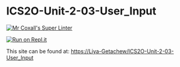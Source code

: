 # ICS2O-Unit-2-03-User_Input
[![Mr Coxall's Super Linter](https://github.com/Liya-Getachew/ICS2O-Unit-2-03-User_Input/workflows/Mr%20Coxall's%20Super%20Linter/badge.svg)](https://github.com/Liya-Getachew/ICS2O-Unit-2-03-User_Input/actions/)

[![Run on Repl.it](https://repl.it/badge/github/Liya-Getachew/ICS2O-Unit-2-03-User_Input)](https://repl.it/github/Liya-Getachew/ICS2O-Unit-2-03-User_Input)

This site can be found at: [https://Liya-Getachew/ICS2O-Unit-2-03-User_Input](https://Liya-Getachew/ICS2O-Unit-2-03-User_Input)
